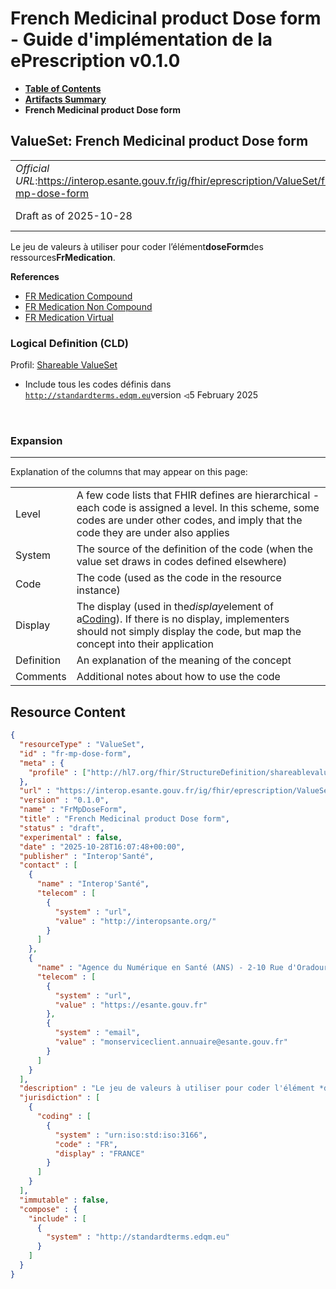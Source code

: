 # French Medicinal product Dose form - Guide d'implémentation de la ePrescription v0.1.0

* [**Table of Contents**](toc.md)
* [**Artifacts Summary**](artifacts.md)
* **French Medicinal product Dose form**

## ValueSet: French Medicinal product Dose form 

| | |
| :--- | :--- |
| *Official URL*:https://interop.esante.gouv.fr/ig/fhir/eprescription/ValueSet/fr-mp-dose-form | *Version*:0.1.0 |
| Draft as of 2025-10-28 | *Computable Name*:FrMpDoseForm |

 
Le jeu de valeurs à utiliser pour coder l’élément**doseForm**des ressources**FrMedication**. 

 **References** 

* [FR Medication Compound](StructureDefinition-fr-medication-compound.md)
* [FR Medication Non Compound](StructureDefinition-fr-medication-noncompound.md)
* [FR Medication Virtual](StructureDefinition-fr-medication-virtual.md)

### Logical Definition (CLD)

Profil: [Shareable ValueSet](http://hl7.org/fhir/R4/shareablevalueset.html)

* Include tous les codes définis dans [`http://standardterms.edqm.eu`](http://tx.fhir.org/r4)version ⏿5 February 2025

 

### Expansion

-------

 Explanation of the columns that may appear on this page: 

| | |
| :--- | :--- |
| Level | A few code lists that FHIR defines are hierarchical - each code is assigned a level. In this scheme, some codes are under other codes, and imply that the code they are under also applies |
| System | The source of the definition of the code (when the value set draws in codes defined elsewhere) |
| Code | The code (used as the code in the resource instance) |
| Display | The display (used in the*display*element of a[Coding](http://hl7.org/fhir/R4/datatypes.html#Coding)). If there is no display, implementers should not simply display the code, but map the concept into their application |
| Definition | An explanation of the meaning of the concept |
| Comments | Additional notes about how to use the code |



## Resource Content

```json
{
  "resourceType" : "ValueSet",
  "id" : "fr-mp-dose-form",
  "meta" : {
    "profile" : ["http://hl7.org/fhir/StructureDefinition/shareablevalueset"]
  },
  "url" : "https://interop.esante.gouv.fr/ig/fhir/eprescription/ValueSet/fr-mp-dose-form",
  "version" : "0.1.0",
  "name" : "FrMpDoseForm",
  "title" : "French Medicinal product Dose form",
  "status" : "draft",
  "experimental" : false,
  "date" : "2025-10-28T16:07:48+00:00",
  "publisher" : "Interop'Santé",
  "contact" : [
    {
      "name" : "Interop'Santé",
      "telecom" : [
        {
          "system" : "url",
          "value" : "http://interopsante.org/"
        }
      ]
    },
    {
      "name" : "Agence du Numérique en Santé (ANS) - 2-10 Rue d'Oradour-sur-Glane, 75015 Paris",
      "telecom" : [
        {
          "system" : "url",
          "value" : "https://esante.gouv.fr"
        },
        {
          "system" : "email",
          "value" : "monserviceclient.annuaire@esante.gouv.fr"
        }
      ]
    }
  ],
  "description" : "Le jeu de valeurs à utiliser pour coder l'élément *doseForm* des ressources *FrMedication*.",
  "jurisdiction" : [
    {
      "coding" : [
        {
          "system" : "urn:iso:std:iso:3166",
          "code" : "FR",
          "display" : "FRANCE"
        }
      ]
    }
  ],
  "immutable" : false,
  "compose" : {
    "include" : [
      {
        "system" : "http://standardterms.edqm.eu"
      }
    ]
  }
}

```
